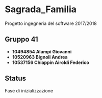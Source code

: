 # Sagrada_Familia

Progetto ingegneria del software 2017/2018

## Gruppo 41
* **10494854 Alampi Giovanni**
* **10520963 Bignoli Andrea**
* **10537156 Chiappin Airoldi Federico**

## Status

Fase di inizializzazione
